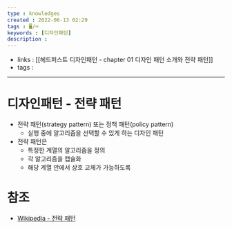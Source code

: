 ```yaml
---
type : knowledges
created : 2022-06-13 02:29
tags : 🖥️/⌨️ 
keywords : [디자인패턴]
description : 
---
```


- links : [[헤드퍼스트 디자인패턴 - chapter 01 디자인 패턴 소개와 전략 패턴]]
- tags : 

---

# 디자인패턴 - 전략 패턴
- 전략 패턴(strategy pattern) 또는 정책 패턴(policy pattern)
	- 실행 중에 알고리즘을 선택할 수 있게 하는 디자인 패턴
- 전략 패턴은
	- 특정한 계열의 알고리즘을 정의
	- 각 알고리즘을 캡슐화
	- 해당 계열 안에서 상호 교체가 가능하도록


# 참조
- [Wikipedia - 전략 패턴](https://ko.wikipedia.org/wiki/%EC%A0%84%EB%9E%B5_%ED%8C%A8%ED%84%B4)
